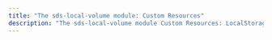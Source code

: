 ```yaml
---
title: "The sds-local-volume module: Custom Resources"
description: "The sds-local-volume module Custom Resources: LocalStorageClass."
---
```

